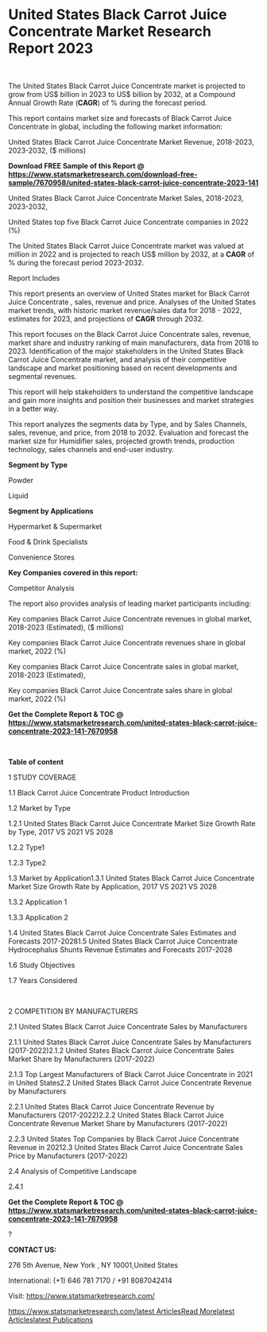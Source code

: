 <h1>United States Black Carrot Juice Concentrate Market Research Report 2023</h1><br/><p>The United States Black Carrot Juice Concentrate market is projected to grow from US$ billion in 2023 to US$ billion by 2032, at a Compound Annual Growth Rate (<strong>CAGR</strong>) of % during the forecast period.</p>
 
 
 
 <p>This report contains market size and forecasts of Black Carrot Juice Concentrate in global, including the following market information:</p>
 
 
 
 <p>United States Black Carrot Juice Concentrate Market Revenue, 2018-2023, 2023-2032, ($ millions)</p>
 
 
 
 <p><strong>Download FREE Sample of this Report @ <a href="https://www.statsmarketresearch.com/download-free-sample/7670958/united-states-black-carrot-juice-concentrate-2023-141">https://www.statsmarketresearch.com/download-free-sample/7670958/united-states-black-carrot-juice-concentrate-2023-141</a></strong></p>
 
 
 
 <p>United States Black Carrot Juice Concentrate Market Sales, 2018-2023, 2023-2032,</p>
 
 
 
 <p>United States top five Black Carrot Juice Concentrate companies in 2022 (%)</p>
 
 
 
 <p>The United States Black Carrot Juice Concentrate market was valued at million in 2022 and is projected to reach US$ million by 2032, at a <strong>CAGR</strong> of % during the forecast period 2023-2032.</p>
 
 
 
 <p>Report Includes</p>
 
 
 
 <p>This report presents an overview of United States market for Black Carrot Juice Concentrate , sales, revenue and price. Analyses of the United States market trends, with historic market revenue/sales data for 2018 - 2022, estimates for 2023, and projections of <strong>CAGR</strong> through 2032.</p>
 
 
 
 <p>This report focuses on the Black Carrot Juice Concentrate sales, revenue, market share and industry ranking of main manufacturers, data from 2018 to 2023. Identification of the major stakeholders in the United States Black Carrot Juice Concentrate market, and analysis of their competitive landscape and market positioning based on recent developments and segmental revenues.</p>
 
 
 
 <p>This report will help stakeholders to understand the competitive landscape and gain more insights and position their businesses and market strategies in a better way.</p>
 
 
 
 <p>This report analyzes the segments data by Type, and by Sales Channels, sales, revenue, and price, from 2018 to 2032. Evaluation and forecast the market size for Humidifier sales, projected growth trends, production technology, sales channels and end-user industry.</p>
 
 
 
 <p><strong>Segment by Type</strong></p>
 
 
 
 <p>Powder</p>
 
 
 
 <p>Liquid</p>
 
 
 
 <p><strong>Segment <strong><strong>by Applications</strong></strong></strong></p>
 
 
 
 <p>Hypermarket & Supermarket</p>
 
 
 
 <p>Food & Drink Specialists</p>
 
 
 
 <p>Convenience Stores</p>
 
 
 
 <p><strong>Key Companies covered in this report:</strong></p>
 
 
 
 <p>Competitor Analysis</p>
 
 
 
 <p>The report also provides analysis of leading market participants including:</p>
 
 
 
 <p>Key companies Black Carrot Juice Concentrate revenues in global market, 2018-2023 (Estimated), ($ millions)</p>
 
 
 
 <p>Key companies Black Carrot Juice Concentrate revenues share in global market, 2022 (%)</p>
 
 
 
 <p>Key companies Black Carrot Juice Concentrate sales in global market, 2018-2023 (Estimated),</p>
 
 
 
 <p>Key companies Black Carrot Juice Concentrate sales share in global market, 2022 (%)</p>
 
 
 
 <div><b>Get the Complete Report & TOC @ <a href="https://www.statsmarketresearch.com/united-states-black-carrot-juice-concentrate-2023-141-7670958">https://www.statsmarketresearch.com/united-states-black-carrot-juice-concentrate-2023-141-7670958</a></b></div>
 
 
 
 <p><br />
 
 <b>Table of content</b></p>
 
 
 
 <p>1 STUDY COVERAGE<br />
 
 1.1 Black Carrot Juice Concentrate Product Introduction<br />
 
 1.2 Market by Type<br />
 
 1.2.1 United States Black Carrot Juice Concentrate Market Size Growth Rate by Type, 2017 VS 2021 VS 2028<br />
 
 1.2.2 Type1<br />
 
 1.2.3 Type2<br />
 
 1.3 Market by Application1.3.1 United States Black Carrot Juice Concentrate Market Size Growth Rate by Application, 2017 VS 2021 VS 2028<br />
 
 1.3.2 Application 1<br />
 
 1.3.3 Application 2<br />
 
 1.4 United States Black Carrot Juice Concentrate Sales Estimates and Forecasts 2017-20281.5 United States Black Carrot Juice Concentrate Hydrocephalus Shunts Revenue Estimates and Forecasts 2017-2028<br />
 
 1.6 Study Objectives<br />
 
 1.7 Years Considered<br />
 
 <br />
 
 2 COMPETITION BY MANUFACTURERS<br />
 
 2.1 United States Black Carrot Juice Concentrate Sales by Manufacturers<br />
 
 2.1.1 United States Black Carrot Juice Concentrate Sales by Manufacturers (2017-2022)2.1.2 United States Black Carrot Juice Concentrate Sales Market Share by Manufacturers (2017-2022)<br />
 
 2.1.3 Top Largest Manufacturers of Black Carrot Juice Concentrate in 2021 in United States2.2 United States Black Carrot Juice Concentrate Revenue by Manufacturers<br />
 
 2.2.1 United States Black Carrot Juice Concentrate Revenue by Manufacturers (2017-2022)2.2.2 United States Black Carrot Juice Concentrate Revenue Market Share by Manufacturers (2017-2022)<br />
 
 2.2.3 United States Top Companies by Black Carrot Juice Concentrate Revenue in 20212.3 United States Black Carrot Juice Concentrate Sales Price by Manufacturers (2017-2022)<br />
 
 2.4 Analysis of Competitive Landscape<br />
 
 2.4.1</p>
 
 
 
 <div><b>Get the Complete Report & TOC @ <a href="https://www.statsmarketresearch.com/united-states-black-carrot-juice-concentrate-2023-141-7670958">https://www.statsmarketresearch.com/united-states-black-carrot-juice-concentrate-2023-141-7670958</a></b></div>
 
 
 
 <p>? </p>
 
 
 
 <p><b>CONTACT US:</b><br />
 
 276 5th Avenue, New York , NY 10001,United States<br />
 
 International: (+1) 646 781 7170 / +91 8087042414<br />
 
 Visit: <a href="https://www.statsmarketresearch.com/">https://www.statsmarketresearch.com/</a><br />
 
 <a href="https://gyeongbokgung.com">https://www.statsmarketresearch.com/</a><a href="https://hallyeomaritime.com">latest Articles</a><a href="https://jingwansa.com">Read More</a><a href="https://nguoiviet.jp/">latest Articles</a><a href="https://www.intelmarketresearch.com/">latest Publications</a></p>